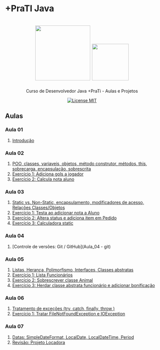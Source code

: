 # +PraTI Java

<h1 align="center">
  <img src="https://www.maisprati.com.br/wp-content/uploads/2020/06/logo_azul.png" width="180">
  <img src="https://cdn.iconscout.com/icon/free/png-256/java-43-569305.png" width="120">
</h1>

<p align="center">Curso de Desenvolvedor Java +PraTi - Aulas e Projetos</p>

<p align="center">
  <a href="https://opensource.org/licenses/MIT">
    <img src="https://img.shields.io/badge/License-MIT-blue.svg" alt="License MIT">
  </a>
</p>

## Aulas

### Aula 01

1. [Introdução](Aula_01/Aula1)

### Aula 02

1. [POO, classes, variaveis, objetos, método construtor, métodos, this, sobrecarga, encapsulação, sobrescrita ](Aula_02/Aula02)
2. [Exercício 1: Adiciona gols a jogador](Aula_02/Aula02_Exercicio1)
3. [Exercício 2: Calcula nota aluno](Aula_02/Aula02_Exercicio2)

### Aula 03

1. [Static vs. Non-Static, encapsulamento, modificadores de acesso, Relações Classes/Objetos](Aula_03/Aula03)
2. [Exercício 1: Testa ao adicionar nota a Aluno](Aula_03/Aula03_Exercicio1)
3. [Exercício 2: Altera status e adiciona item em Pedido](Aula_03/Aula03_Exercicio2)
4. [Exercício 3: Calculadora static](Aula_03/Aula03_Exercicio3)

### Aula 04

1. [Controle de versões: Git / GitHub](Aula_04 - git)

### Aula 05

1. [Listas, Herança, Polimorfismo, Interfaces, Classes abstratas](Aula_05\Aula05)
2. [Exercício 1: Lista Funcionários](Aula_05\Aula05_Exercicio1)
3. [Exercício 2: Sobrescrever classe Animal](Aula_05\Aula05_Exercicio2)
4. [Exercício 3: Herdar classe abstrata funcionário e adicionar bonificação](Aula_05\Aula05_Exercicio3)

### Aula 06

1. [Tratamento de exceções (try, catch, finally, throw )](Aula_06\Aula06)
2. [Exercício 1: Tratar FileNotFoundException e IOException](Aula_06\Aula06_Exercicio1)

### Aula 07

1. [Datas: SimpleDateFormat, LocalDate, LocalDateTime, Period](Aula_07\Aula07)
2. [Revisão: Projeto Locadora](Aula_07\Aula07_Revisao_Locadora)






















